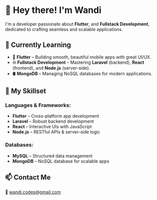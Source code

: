 # 👋 Hey there! I'm Wandi

I'm a developer passionate about **Flutter**, and **Fullstack Development**, dedicated to crafting seamless and scalable applications.

## 🌱 Currently Learning
- 📱 **Flutter** – Building smooth, beautiful mobile apps with great UI/UX.  
- 🌐 **Fullstack Development** – Mastering **Laravel** (backend), **React** (frontend), and **Node.js** (server-side).  
- 🛢 **MongoDB** – Managing NoSQL databases for modern applications.  

## 💼 My Skillset

### **Languages & Frameworks:**
- **Flutter** – Cross-platform app development  
- **Laravel** – Robust backend development  
- **React** – Interactive UIs with JavaScript  
- **Node.js** – RESTful APIs & server-side logic  

### **Databases:**
- **MySQL** – Structured data management  
- **MongoDB** – NoSQL database for scalable apps  

## 📫 Contact Me
📧 [wandi.codes@gmail.com](mailto:wandi.codes@gmail.com)
